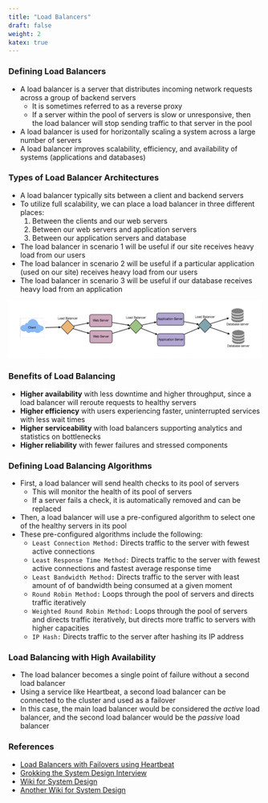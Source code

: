 ```yaml
---
title: "Load Balancers"
draft: false
weight: 2
katex: true
---
```


### Defining Load Balancers
- A load balancer is a server that distributes incoming network requests across a group of backend servers 
    - It is sometimes referred to as a reverse proxy
    - If a server within the pool of servers is slow or unresponsive, then the load balancer will stop sending traffic to that server in the pool
- A load balancer is used for horizontally scaling a system across a large number of servers
- A load balancer improves scalability, efficiency, and availability of systems (applications and databases)

### Types of Load Balancer Architectures
- A load balancer typically sits between a client and backend servers
- To utilize full scalability, we can place a load balancer in three different places:
    1. Between the clients and our web servers
    2. Between our web servers and application servers
    3. Between our application servers and database
- The load balancer in scenario $1$ will be useful if our site receives heavy load from our users
- The load balancer in scenario $2$ will be useful if a particular application (used on our site) receives heavy load from our users
- The load balancer in scenario $3$ will be useful if our database receives heavy load from an application

![loadbalancers](../../../img/loadbalancerdesign.png)

### Benefits of Load Balancing
- **Higher availability** with less downtime and higher throughput, since a load balancer will reroute requests to healthy servers
- **Higher efficiency** with users experiencing faster, uninterrupted services with less wait times
- **Higher serviceability** with load balancers supporting analytics and statistics on bottlenecks
- **Higher reliability** with fewer failures and stressed components

### Defining Load Balancing Algorithms
- First, a load balancer will send health checks to its pool of servers
    - This will monitor the health of its pool of servers
    - If a server fails a check, it is automatically removed and can be replaced
- Then, a load balancer will use a pre-configured algorithm to select one of the healthy servers in its pool
- These pre-configured algorithms include the following:
    - `Least Connection Method:` Directs traffic to the server with fewest active connections
    - `Least Response Time Method:` Directs traffic to the server with fewest active connections and fastest average response time
    - `Least Bandwidth Method:` Directs traffic to the server with least amount of of bandwidth being consumed at a given moment
    - `Round Robin Method:` Loops through the pool of servers and directs traffic iteratively
    - `Weighted Round Robin Method:` Loops through the pool of servers and directs traffic iteratively, but directs more traffic to servers with higher capacities
    - `IP Hash:` Directs traffic to the server after hashing its IP address

### Load Balancing with High Availability
- The load balancer becomes a single point of failure without a second load balancer
- Using a service like Heartbeat, a second load balancer can be connected to the cluster and used as a failover
- In this case, the main load balancer would be considered the *active* load balancer, and the second load balancer would be the *passive* load balancer

### References
- [Load Balancers with Failovers using Heartbeat](https://www.digitalocean.com/community/tutorials/how-to-create-a-high-availability-setup-with-heartbeat-and-reserved-ips-on-ubuntu-14-04)
- [Grokking the System Design Interview](https://www.educative.io/courses/grokking-the-system-design-interview/B8nMkqBWONo)
- [Wiki for System Design](https://github.com/Jeevan-kumar-Raj/Grokking-System-Design)
- [Another Wiki for System Design](https://github.com/sharanyaa/grok_sdi_educative)